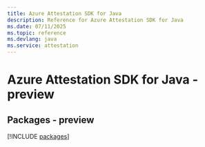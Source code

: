 ```yaml
---
title: Azure Attestation SDK for Java
description: Reference for Azure Attestation SDK for Java
ms.date: 07/11/2025
ms.topic: reference
ms.devlang: java
ms.service: attestation
---
```

# Azure Attestation SDK for Java - preview
## Packages - preview
[!INCLUDE [packages](attestation-index.md)]